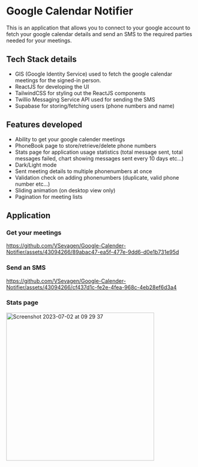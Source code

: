 # Google Calendar Notifier

This is an application that allows you to connect to your google account to fetch your google calendar details and send an SMS to the required parties needed for your meetings.

## Tech Stack details
- GIS (Google Identity Service) used to fetch the google calendar meetings for the signed-in person.
- ReactJS for developing the UI
- TailwindCSS for styling out the ReactJS components
- Twillio Messaging Service API used for sending the SMS
- Supabase for storing/fetching users (phone numbers and name)

## Features developed
- Ability to get your google calender meetings
- PhoneBook page to store/retrieve/delete phone numbers
- Stats page for application usage statistics (total message sent, total messages failed, chart showing messages sent every 10 days etc...)
- Dark/Light mode
- Sent meeting details to multiple phonenumbers at once
- Validation check on adding phonenumbers (duplicate, valid phone number etc...)
- Sliding animation (on desktop view only)
- Pagination for meeting lists

## Application

### Get your meetings
https://github.com/VSevagen/Google-Calender-Notifier/assets/43094266/89abac47-ea5f-477e-9dd6-d0e1b731e95d

### Send an SMS
https://github.com/VSevagen/Google-Calender-Notifier/assets/43094266/cf437d1c-fe2e-4fea-968c-4eb28ef6d3a4

### Stats page
<img width="394" alt="Screenshot 2023-07-02 at 09 29 37" src="https://github.com/VSevagen/Google-Calender-Notifier/assets/43094266/8c27b09a-aebe-414d-ba68-93e3e2bfb396">

